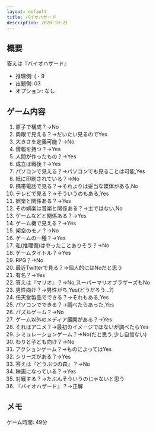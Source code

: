 ```yaml
---
layout: default
title: バイオハザード
description: 2020-10-21
---
```


## 概要

答えは『バイオハザード』

- 推理側: (・9
- 出題側: 03
- オプション: なし

## ゲーム内容

1. 原子で構成？→No
2. 肉眼で見える？→だいたい見るのでYes
3. 大きさを定義可能？→No
4. 情報を持つ？→Yes
5. 人間が作ったもの？→Yes
6. 成立は戦後？→Yes
7. パソコンで見える？→パソコンでも見ることは可能,Yes
8. 紙に印刷されている？→No
9. 携帯電話で見る？→それよりは妥当な媒体がある,No
10. テレビで見る？→そういうのもある,Yes
11. 娯楽と関係ある？→Yes
12. その娯楽は音楽と関係ある？→主ではない,No
13. ゲームなどと関係ある？→Yes
14. ゲーム機で見える？→Yes
15. 架空のモノ？→No
16. ゲームの一種？→Yes
17. 私(推理側)はやったことありそう？→No
18. ゲームタイトル？→Yes
19. RPG？→No
20. 最近Twitterで見る？→個人的にはNoだと思う
21. 有名？→Yes
22. 答えは『マリオ』？→No,スーパーマリオブラザーズもNo
23. 男性向け？→男性がち,Yes(どうだろう…?)
24. 任天堂製品でできる？→それもある,Yes
25. パソコンでできる？→調べたらあった,Yes
26. パズルゲーム？→No
27. ゲーム以外のメディア展開がある？→Yes
28. それはアニメ？→最初のイメージではないが調べたらYes
29. シミュレーションゲーム？→No(だと思う,少し自信ない)
30. わりと子ども向け？→No
31. アクションゲーム？→ものによってはYes
32. シリーズがある？→Yes
33. 答えは『どうぶつの森』？→No
34. 映画になっている？→Yes
35. 対戦する？→たぶんそういうのじゃないと思う
36. 『バイオハザード』？→正解

## メモ

ゲーム時間: 49分
